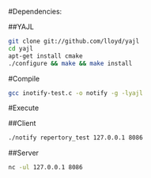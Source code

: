 #Dependencies:

##YAJL

```bash
git clone git://github.com/lloyd/yajl
cd yajl
apt-get install cmake
./configure && make && make install
```

#Compile

```bash
gcc inotify-test.c -o notify -g -lyajl
```

#Execute

##Client

```bash
./notify repertory_test 127.0.0.1 8086
```

##Server

```bash
nc -ul 127.0.0.1 8086
```
